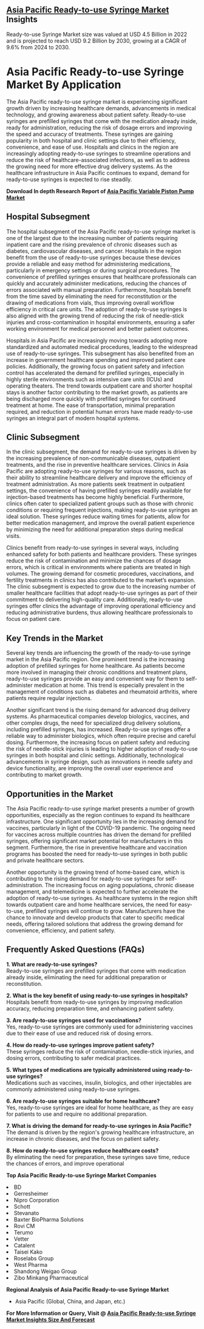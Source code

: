 <h2><a href="https://www.verifiedmarketreports.com/download-sample/?rid=331634&amp;utm_source=Github-Feb&amp;utm_medium=219" target="_blank">Asia Pacific Ready-to-use Syringe Market</a> Insights</h2><p>Ready-to-use Syringe Market size was valued at USD 4.5 Billion in 2022 and is projected to reach USD 9.2 Billion by 2030, growing at a CAGR of 9.6% from 2024 to 2030.</p><p><h1>Asia Pacific Ready-to-use Syringe Market By Application</h1> <p>The Asia Pacific ready-to-use syringe market is experiencing significant growth driven by increasing healthcare demands, advancements in medical technology, and growing awareness about patient safety. Ready-to-use syringes are prefilled syringes that come with the medication already inside, ready for administration, reducing the risk of dosage errors and improving the speed and accuracy of treatments. These syringes are gaining popularity in both hospital and clinic settings due to their efficiency, convenience, and ease of use. Hospitals and clinics in the region are increasingly adopting ready-to-use syringes to streamline operations and reduce the risk of healthcare-associated infections, as well as to address the growing need for more effective drug delivery systems. As the healthcare infrastructure in Asia Pacific continues to expand, demand for ready-to-use syringes is expected to rise steadily. <strong><p><strong>Download In depth Research Report of <a href="https://www.verifiedmarketreports.com/download-sample/?rid=236118&amp;utm_source=Pulse-Dec&amp;utm_medium=219" target="_blank">Asia Pacific Variable Piston Pump Market</a></strong></p></strong></p> <h2>Hospital Subsegment</h2> <p>The hospital subsegment of the Asia Pacific ready-to-use syringe market is one of the largest due to the increasing number of patients requiring inpatient care and the rising prevalence of chronic diseases such as diabetes, cardiovascular diseases, and cancer. Hospitals in the region benefit from the use of ready-to-use syringes because these devices provide a reliable and easy method for administering medications, particularly in emergency settings or during surgical procedures. The convenience of prefilled syringes ensures that healthcare professionals can quickly and accurately administer medications, reducing the chances of errors associated with manual preparation. Furthermore, hospitals benefit from the time saved by eliminating the need for reconstitution or the drawing of medications from vials, thus improving overall workflow efficiency in critical care units. The adoption of ready-to-use syringes is also aligned with the growing trend of reducing the risk of needle-stick injuries and cross-contamination in hospital environments, ensuring a safer working environment for medical personnel and better patient outcomes.</p> <p>Hospitals in Asia Pacific are increasingly moving towards adopting more standardized and automated medical procedures, leading to the widespread use of ready-to-use syringes. This subsegment has also benefited from an increase in government healthcare spending and improved patient care policies. Additionally, the growing focus on patient safety and infection control has accelerated the demand for prefilled syringes, especially in highly sterile environments such as intensive care units (ICUs) and operating theaters. The trend towards outpatient care and shorter hospital stays is another factor contributing to the market growth, as patients are being discharged more quickly with prefilled syringes for continued treatment at home. The ease of transportation, minimal preparation required, and reduction in potential human errors have made ready-to-use syringes an integral part of modern hospital systems.</p> <h2>Clinic Subsegment</h2> <p>In the clinic subsegment, the demand for ready-to-use syringes is driven by the increasing prevalence of non-communicable diseases, outpatient treatments, and the rise in preventive healthcare services. Clinics in Asia Pacific are adopting ready-to-use syringes for various reasons, such as their ability to streamline healthcare delivery and improve the efficiency of treatment administration. As more patients seek treatment in outpatient settings, the convenience of having prefilled syringes readily available for injection-based treatments has become highly beneficial. Furthermore, clinics often cater to specialized patient groups such as those with chronic conditions or requiring frequent injections, making ready-to-use syringes an ideal solution. These syringes reduce waiting times for patients, allow for better medication management, and improve the overall patient experience by minimizing the need for additional preparation steps during medical visits.</p> <p>Clinics benefit from ready-to-use syringes in several ways, including enhanced safety for both patients and healthcare providers. These syringes reduce the risk of contamination and minimize the chances of dosage errors, which is critical in environments where patients are treated in high volumes. The growing demand for cosmetic procedures, vaccinations, and fertility treatments in clinics has also contributed to the market’s expansion. The clinic subsegment is expected to grow due to the increasing number of smaller healthcare facilities that adopt ready-to-use syringes as part of their commitment to delivering high-quality care. Additionally, ready-to-use syringes offer clinics the advantage of improving operational efficiency and reducing administrative burdens, thus allowing healthcare professionals to focus on patient care.</p> <h2>Key Trends in the Market</h2> <p>Several key trends are influencing the growth of the ready-to-use syringe market in the Asia Pacific region. One prominent trend is the increasing adoption of prefilled syringes for home healthcare. As patients become more involved in managing their chronic conditions and treatment plans, ready-to-use syringes provide an easy and convenient way for them to self-administer medication at home. This trend is especially prevalent in the management of conditions such as diabetes and rheumatoid arthritis, where patients require regular injections.</p> <p>Another significant trend is the rising demand for advanced drug delivery systems. As pharmaceutical companies develop biologics, vaccines, and other complex drugs, the need for specialized drug delivery solutions, including prefilled syringes, has increased. Ready-to-use syringes offer a reliable way to administer biologics, which often require precise and careful dosing. Furthermore, the increasing focus on patient safety and reducing the risk of needle-stick injuries is leading to higher adoption of ready-to-use syringes in both hospital and clinic settings. Additionally, technological advancements in syringe design, such as innovations in needle safety and device functionality, are improving the overall user experience and contributing to market growth.</p> <h2>Opportunities in the Market</h2> <p>The Asia Pacific ready-to-use syringe market presents a number of growth opportunities, especially as the region continues to expand its healthcare infrastructure. One significant opportunity lies in the increasing demand for vaccines, particularly in light of the COVID-19 pandemic. The ongoing need for vaccines across multiple countries has driven the demand for prefilled syringes, offering significant market potential for manufacturers in this segment. Furthermore, the rise in preventive healthcare and vaccination programs has boosted the need for ready-to-use syringes in both public and private healthcare sectors.</p> <p>Another opportunity is the growing trend of home-based care, which is contributing to the rising demand for ready-to-use syringes for self-administration. The increasing focus on aging populations, chronic disease management, and telemedicine is expected to further accelerate the adoption of ready-to-use syringes. As healthcare systems in the region shift towards outpatient care and home healthcare services, the need for easy-to-use, prefilled syringes will continue to grow. Manufacturers have the chance to innovate and develop products that cater to specific medical needs, offering tailored solutions that address the growing demand for convenience, efficiency, and patient safety.</p> <h2>Frequently Asked Questions (FAQs)</h2> <p><strong>1. What are ready-to-use syringes?</strong><br>Ready-to-use syringes are prefilled syringes that come with medication already inside, eliminating the need for additional preparation or reconstitution.</p> <p><strong>2. What is the key benefit of using ready-to-use syringes in hospitals?</strong><br>Hospitals benefit from ready-to-use syringes by improving medication accuracy, reducing preparation time, and enhancing patient safety.</p> <p><strong>3. Are ready-to-use syringes used for vaccinations?</strong><br>Yes, ready-to-use syringes are commonly used for administering vaccines due to their ease of use and reduced risk of dosing errors.</p> <p><strong>4. How do ready-to-use syringes improve patient safety?</strong><br>These syringes reduce the risk of contamination, needle-stick injuries, and dosing errors, contributing to safer medical practices.</p> <p><strong>5. What types of medications are typically administered using ready-to-use syringes?</strong><br>Medications such as vaccines, insulin, biologics, and other injectables are commonly administered using ready-to-use syringes.</p> <p><strong>6. Are ready-to-use syringes suitable for home healthcare?</strong><br>Yes, ready-to-use syringes are ideal for home healthcare, as they are easy for patients to use and require no additional preparation.</p> <p><strong>7. What is driving the demand for ready-to-use syringes in Asia Pacific?</strong><br>The demand is driven by the region's growing healthcare infrastructure, an increase in chronic diseases, and the focus on patient safety.</p> <p><strong>8. How do ready-to-use syringes reduce healthcare costs?</strong><br>By eliminating the need for preparation, these syringes save time, reduce the chances of errors, and improve operational</p><p><strong>Top Asia Pacific Ready-to-use Syringe Market Companies</strong></p><div data-test-id=""><p><li>BD</li><li> Gerresheimer</li><li> Nipro Corporation</li><li> Schott</li><li> Stevanato</li><li> Baxter BioPharma Solutions</li><li> Rovi CM</li><li> Terumo</li><li> Vetter</li><li> Catalent</li><li> Taisei Kako</li><li> Roselabs Group</li><li> West Pharma</li><li> Shandong Weigao Group</li><li> Zibo Minkang Pharmaceutical</li></p><div><strong>Regional Analysis of&nbsp;Asia Pacific Ready-to-use Syringe Market</strong></div><ul><li dir="ltr"><p dir="ltr">Asia Pacific (Global, China, and Japan, etc.)</p></li></ul><p><strong>For More Information or Query, Visit @&nbsp;</strong><strong><a href="https://www.verifiedmarketreports.com/product/ready-to-use-syringe-market/?utm_source=Github-Feb&amp;utm_medium=219" target="_blank">Asia Pacific Ready-to-use Syringe Market Insights Size And Forecast</a></strong></p></div><h2>&nbsp;</h2><div data-test-id="">&nbsp;</div>
